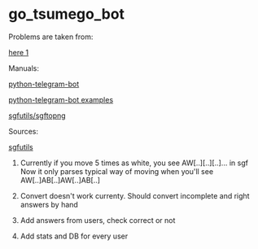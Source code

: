 # go_tsumego_bot

Problems are taken from:

[here 1](https://www.reddit.com/r/baduk/comments/haixlq/go_materials_for_lifetime_study/)

Manuals:

[python-telegram-bot](https://python-telegram-bot.readthedocs.io/en/stable/)

[python-telegram-bot examples](https://github.com/python-telegram-bot/python-telegram-bot/tree/master/examples)

[sgfutils/sgftopng](https://homepages.cwi.nl/~aeb/go/sgfutils/html/sgftopng.html)

Sources:

[sgfutils](https://homepages.cwi.nl/~aeb/go/sgfutils/old/)

1) Currently if you move 5 times as white, you see AW[..][..][..]... in sgf
   Now it only parses typical way of moving when you'll see AW[..]AB[..]AW[..]AB[..]

2) Convert doesn't work currenty. Should convert incomplete and right answers by hand
3) Add answers from users, check correct or not
4) Add stats and DB for every user
